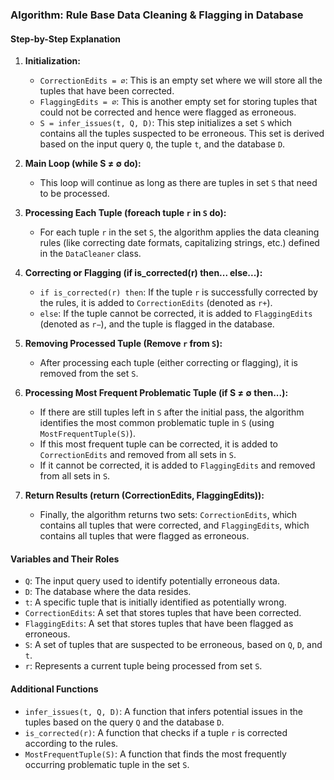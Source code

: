 ### Algorithm: Rule Base Data Cleaning & Flagging in Database

#### Step-by-Step Explanation

1. **Initialization:**
   - `CorrectionEdits = ∅`: This is an empty set where we will store all the tuples that have been corrected.
   - `FlaggingEdits = ∅`: This is another empty set for storing tuples that could not be corrected and hence were flagged as erroneous.
   - `S = infer_issues(t, Q, D)`: This step initializes a set `S` which contains all the tuples suspected to be erroneous. This set is derived based on the input query `Q`, the tuple `t`, and the database `D`.

2. **Main Loop (while S ≠ ∅ do):**
   - This loop will continue as long as there are tuples in set `S` that need to be processed.

3. **Processing Each Tuple (foreach tuple `r` in `S` do):**
   - For each tuple `r` in the set `S`, the algorithm applies the data cleaning rules (like correcting date formats, capitalizing strings, etc.) defined in the `DataCleaner` class.

4. **Correcting or Flagging (if is_corrected(r) then... else...):**
   - `if is_corrected(r) then`: If the tuple `r` is successfully corrected by the rules, it is added to `CorrectionEdits` (denoted as `r+`).
   - `else`: If the tuple cannot be corrected, it is added to `FlaggingEdits` (denoted as `r−`), and the tuple is flagged in the database.

5. **Removing Processed Tuple (Remove `r` from `S`):**
   - After processing each tuple (either correcting or flagging), it is removed from the set `S`.

6. **Processing Most Frequent Problematic Tuple (if S ≠ ∅ then...):**
   - If there are still tuples left in `S` after the initial pass, the algorithm identifies the most common problematic tuple in `S` (using `MostFrequentTuple(S)`).
   - If this most frequent tuple can be corrected, it is added to `CorrectionEdits` and removed from all sets in `S`.
   - If it cannot be corrected, it is added to `FlaggingEdits` and removed from all sets in `S`.

7. **Return Results (return (CorrectionEdits, FlaggingEdits)):**
   - Finally, the algorithm returns two sets: `CorrectionEdits`, which contains all tuples that were corrected, and `FlaggingEdits`, which contains all tuples that were flagged as erroneous.

#### Variables and Their Roles

- `Q`: The input query used to identify potentially erroneous data.
- `D`: The database where the data resides.
- `t`: A specific tuple that is initially identified as potentially wrong.
- `CorrectionEdits`: A set that stores tuples that have been corrected.
- `FlaggingEdits`: A set that stores tuples that have been flagged as erroneous.
- `S`: A set of tuples that are suspected to be erroneous, based on `Q`, `D`, and `t`.
- `r`: Represents a current tuple being processed from set `S`.

#### Additional Functions

- `infer_issues(t, Q, D)`: A function that infers potential issues in the tuples based on the query `Q` and the database `D`.
- `is_corrected(r)`: A function that checks if a tuple `r` is corrected according to the rules.
- `MostFrequentTuple(S)`: A function that finds the most frequently occurring problematic tuple in the set `S`.